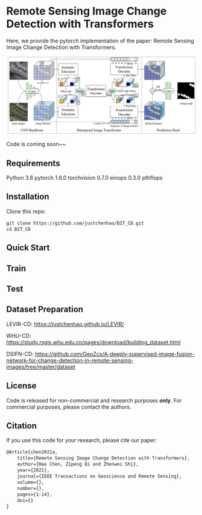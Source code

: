 # Remote Sensing Image Change Detection with Transformers

Here, we provide the pytorch implementation of the paper: Remote Sensing Image Change Detection with Transformers.

![image-20210228153142126](images\pipeline.png)

Code is coming soon~~

## Requirements

Python 3.6
pytorch 1.6.0
torchvision 0.7.0
einops  0.3.0
pthflops

## Installation

Clone this repo:

```shell
git clone https://github.com/justchenhao/BIT_CD.git
cd BIT_CD
```

## Quick Start

## Train



## Test

## Dataset Preparation

LEVIR-CD: https://justchenhao.github.io/LEVIR/

WHU-CD: https://study.rsgis.whu.edu.cn/pages/download/building_dataset.html

DSIFN-CD: https://github.com/GeoZcx/A-deeply-supervised-image-fusion-network-for-change-detection-in-remote-sensing-images/tree/master/dataset

## License

Code is released for non-commercial and research purposes **only**. For commercial purposes, please contact the authors.

## Citation

If you use this code for your research, please cite our paper:

```
@Article{chen2021a,
    title={Remote Sensing Image Change Detection with Transformers},
    author={Hao Chen, Zipeng Qi and Zhenwei Shi},
    year={2021},
    journal={IEEE Transactions on Geoscience and Remote Sensing},
    volume={},
    number={},
    pages={1-14},
    doi={}
}
```


